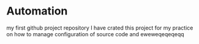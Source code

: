 # Automation
my first github project repository
I have crated this project for my practice on how to manage configuration of source code and eweweqeqeqeqq
